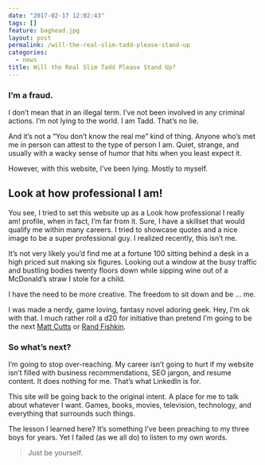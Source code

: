 ```yaml
---
date: "2017-02-17 12:02:43"
tags: []
feature: baghead.jpg
layout: post
permalink: /will-the-real-slim-tadd-please-stand-up
categories:
  - news
title: Will the Real Slim Tadd Please Stand Up?
---
```


### I’m a fraud.

I don’t mean that in an illegal term. I’ve not been involved in any criminal
actions. I’m not lying to the world. I am Tadd. That’s no lie.

And it’s not a “You don’t know the real me” kind of thing. Anyone who’s met me
in person can attest to the type of person I am. Quiet, strange, and usually
with a wacky sense of humor that hits when you least expect it.

However, with this website, I’ve been lying. Mostly to myself.

Look at how professional I am!
------------------------------

You see, I tried to set this website up as a Look how professional I really
am! profile, when in fact, I’m far from it. Sure, I have a skillset that would
qualify me within many careers. I tried to showcase quotes and a nice image to
be a super professional guy. I realized recently, this isn’t me.

It’s not very likely you’d find me at a fortune 100 sitting behind a desk in a
high priced suit making six figures. Looking out a window at the busy traffic
and bustling bodies twenty floors down while sipping wine out of a McDonald’s
straw I stole for a child. 

I have the need to be more creative. The freedom to sit down and be … me. 

I was made a nerdy, game loving, fantasy novel adoring geek. Hey, I’m ok with
that. I much rather roll a d20 for initiative than pretend I’m going to be the
next [Matt Cutts](http://www.mattcutts.com/) or [Rand
Fishkin](https://moz.com/about/team/randfish). 

### So what’s next?

I’m going to stop over-reaching. My career isn’t going to hurt if my website
isn’t filled with business recommendations, SEO jargon, and resume content. It
does nothing for me. That’s what LinkedIn is for. 

This site will be going back to the original intent. A place for me to talk
about whatever I want. Games, books, movies, television, technology, and
everything that surrounds such things. 

The lesson I learned here? It’s something I’ve been preaching to my three boys
for years. Yet I failed (as we all do) to listen to my own words.

>   Just be yourself.
